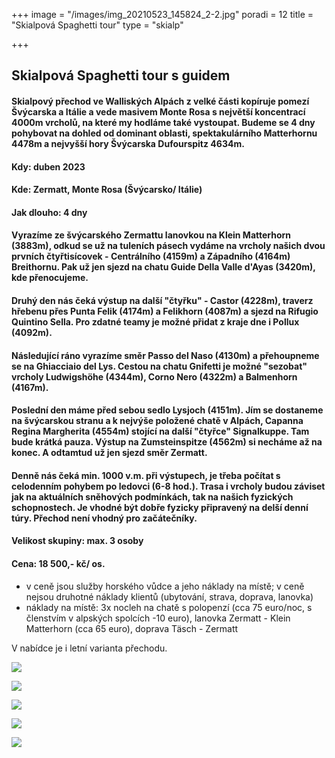 +++
image = "/images/img_20210523_145824_2-2.jpg"
poradi = 12
title = "Skialpová Spaghetti tour"
type = "skialp"

+++
## **Skialpová Spaghetti tour s guidem**

#### Skialpový přechod ve Walliských Alpách z velké části kopíruje pomezí Švýcarska a Itálie a vede masivem Monte Rosa s největší koncentrací 4000m vrcholů, na které my hodláme také vystoupat. Budeme se 4 dny pohybovat na dohled od dominant oblasti, spektakulárního Matterhornu 4478m a nejvyšší hory Švýcarska Dufourspitz 4634m.

#### 

#### **Kdy: duben 2023**

#### 

#### **Kde:** Zermatt, Monte Rosa (Švýcarsko/ Itálie)

#### 

#### **Jak dlouho: 4 dny**

#### 

#### Vyrazíme ze švýcarského Zermattu lanovkou na Klein Matterhorn (3883m), odkud se už na tuleních pásech vydáme na vrcholy našich dvou prvních čtyřtisícovek - Centrálního (4159m) a Západního (4164m) Breithornu. Pak už jen sjezd na chatu Guide Della Valle d'Ayas (3420m), kde přenocujeme.

#### Druhý den nás čeká výstup na další "čtyřku" - Castor (4228m), traverz hřebenu přes Punta Felik (4174m) a Felikhorn (4087m) a sjezd na Rifugio Quintino Sella. Pro zdatné teamy je možné přidat z kraje dne i Pollux (4092m).

#### Následující ráno vyrazíme směr Passo del Naso (4130m) a přehoupneme se na Ghiacciaio del Lys. Cestou na chatu Gnifetti je možné "sezobat" vrcholy Ludwigshöhe (4344m), Corno Nero (4322m) a Balmenhorn (4167m).

#### Poslední den máme před sebou sedlo Lysjoch (4151m). Jím se dostaneme na švýcarskou stranu a k nejvýše položené chatě v Alpách, Capanna Regina Margherita (4554m) stojící na další "čtyřce" Signalkuppe. Tam bude krátká pauza. Výstup na Zumsteinspitze (4562m) si necháme až na konec. A odtamtud už jen sjezd směr Zermatt.

#### 

#### Denně nás čeká min. 1000 v.m. při výstupech, je třeba počítat s celodenním pohybem po ledovci (6-8 hod.). Trasa i vrcholy budou záviset jak na aktuálních sněhových podmínkách, tak na našich fyzických schopnostech. Je vhodné být dobře fyzicky připravený na delší denní túry. Přechod není vhodný pro začátečníky.

#### 

#### **Velikost skupiny:** max. 3 osoby

#### 

#### **Cena:** **18 500,- kč/ os.**

* v ceně jsou služby horského vůdce a jeho náklady na místě; v ceně nejsou druhotné náklady klientů (ubytování, strava, doprava, lanovka)
* náklady na místě: 3x nocleh na chatě s polopenzí (cca 75 euro/noc, s členstvím v alpských spolcích -10 euro), lanovka Zermatt - Klein Matterhorn (cca 65 euro), doprava Täsch - Zermatt

V nabídce je i letní varianta přechodu.

![](/images/img_20210525_103020_3-2.jpg)

![](/images/img_20210523_151624_4-2.jpg)

![](/images/img_20210523_152318_5-2.jpg)

![](/images/img_20210523_145850_5-2.jpg)

![](/images/img_20210525_061021_0-2.jpg)